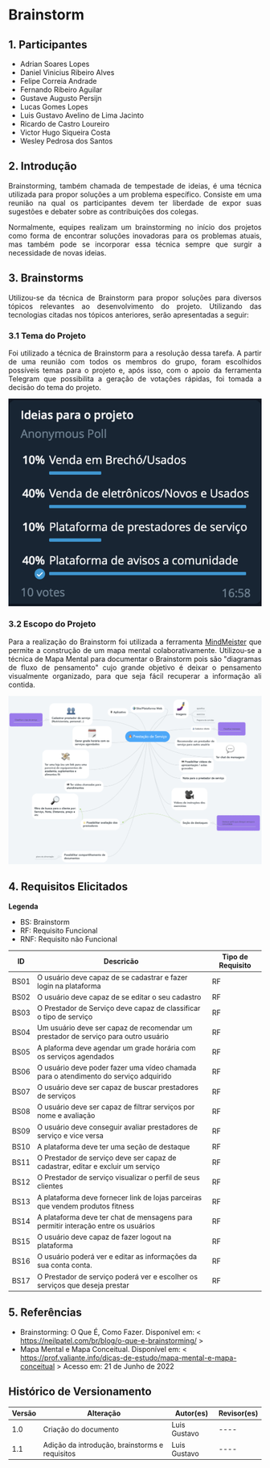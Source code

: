 # Brainstorm

## 1. Participantes

- Adrian Soares Lopes
- Daniel Vinicius Ribeiro Alves
- Felipe Correia Andrade
- Fernando Ribeiro Aguilar
- Gustave Augusto Persijn
- Lucas Gomes Lopes
- Luis Gustavo Avelino de Lima Jacinto
- Ricardo de Castro Loureiro
- Victor Hugo Siqueira Costa
- Wesley Pedrosa dos Santos

## 2. Introdução

<p style="text-align: justify;">
Brainstorming, também chamada de tempestade de ideias, é uma técnica utilizada para propor soluções a um problema específico. Consiste em uma reunião na qual os participantes devem ter liberdade de expor suas sugestões e debater sobre as contribuições dos colegas.
</p>

<p style="text-align: justify;">
Normalmente, equipes realizam um brainstorming no início dos projetos como forma de encontrar soluções inovadoras para os problemas atuais, mas também pode se incorporar essa técnica sempre que surgir a necessidade de novas ideias.
</p>

## 3. Brainstorms

<p style="text-align: justify;">
Utilizou-se da técnica de Brainstorm para propor soluções para diversos tópicos relevantes ao desenvolvimento do projeto. Utilizando das tecnologias citadas nos tópicos anteriores, serão apresentadas a seguir:
</p>

### 3.1 Tema do Projeto

<p style="text-align: justify;">
Foi utilizado a técnica de Brainstorm para a resolução dessa tarefa. A partir de uma reunião com todos os membros do grupo, foram escolhidos possíveis temas para o projeto e, após isso, com o apoio da ferramenta Telegram que possibilita a geração de votações rápidas, foi tomada a decisão do tema do projeto.
</p>

![alt text](../../../../assets/brainstorm/telegram.png)

### 3.2 Escopo do Projeto

<p style="text-align: justify;">
Para a realização do Brainstorm foi utilizada a ferramenta <a href="https://www.mindmeister.com/">MindMeister</a> que permite a construção de um mapa mental colaborativamente. Utilizou-se a técnica de Mapa Mental para documentar o Brainstorm pois são "diagramas de fluxo de pensamento" cujo grande objetivo é deixar o pensamento visualmente organizado, para que seja fácil recuperar a informação ali contida.
</p>

![alt text](../../../../assets/brainstorm/mindmeister.png)

## 4. Requisitos Elicitados

**Legenda**

- BS: Brainstorm
- RF: Requisito Funcional
- RNF: Requisito não Funcional

| ID   | Descricão                                                                                 | Tipo de Requisito |
| ---- | ----------------------------------------------------------------------------------------- | ----------------- |
| BS01 | O usuário deve capaz de se cadastrar e fazer login na plataforma | RF |
| BS02 | O usuário deve capaz de se editar o seu cadastro | RF |
| BS03 | O Prestador de Serviço deve capaz de classificar o tipo de serviço                        | RF                |
| BS04 | Um usuário deve ser capaz de recomendar um prestador de serviço para outro usuário        | RF                |
| BS05 | A plaforma deve agendar um grade horária com os serviços agendados                        | RF                |
| BS06 | O usuário deve poder fazer uma vídeo chamada para o atendimento do serviço adquirido      | RF                |
| BS07 | O usuário deve ser capaz de buscar prestadores de serviços                                               | RF                |
| BS08 | O usuário deve ser capaz de filtrar serviços por nome e avaliação                                              | RF                |
| BS09 | O usuário deve conseguir avaliar prestadores de serviço e vice versa | RF |
| BS10 | A plataforma deve ter uma seção de destaque                                               | RF                |
| BS11 | O Prestador de serviço deve ser capaz de cadastrar, editar e excluir um serviço | RF |
| BS12 | O Prestador de serviço visualizar o perfil de seus clientes | RF |
| BS13 | A plataforma deve fornecer link de lojas parceiras que vendem produtos fitness | RF |
| BS14 | A plataforma deve ter chat de mensagens para permitir interação entre os usuários         | RF                |
| BS15 | O usuário deve capaz de fazer logout na plataforma | RF |
| BS16 | O usuário poderá ver e editar as informações da sua conta conta. | RF |
| BS17 | O Prestador de serviço poderá ver e escolher os serviços que deseja prestar | RF |

## 5. Referências

- Brainstorming: O Que É, Como Fazer. Disponível em: < <https://neilpatel.com/br/blog/o-que-e-brainstorming/> >
- Mapa Mental e Mapa Conceitual. Disponível em: < <https://prof.valiante.info/dicas-de-estudo/mapa-mental-e-mapa-conceitual> > Acesso em: 21 de Junho de 2022

## Histórico de Versionamento

| Versão | Alteração                                      | Autor(es)    | Revisor(es) |
| ------ | ---------------------------------------------- | ------------ | ----------- |
| 1.0    | Criação do documento                           | Luis Gustavo | ----        |
| 1.1    | Adição da introdução, brainstorms e requisitos | Luis Gustavo | ----        |
